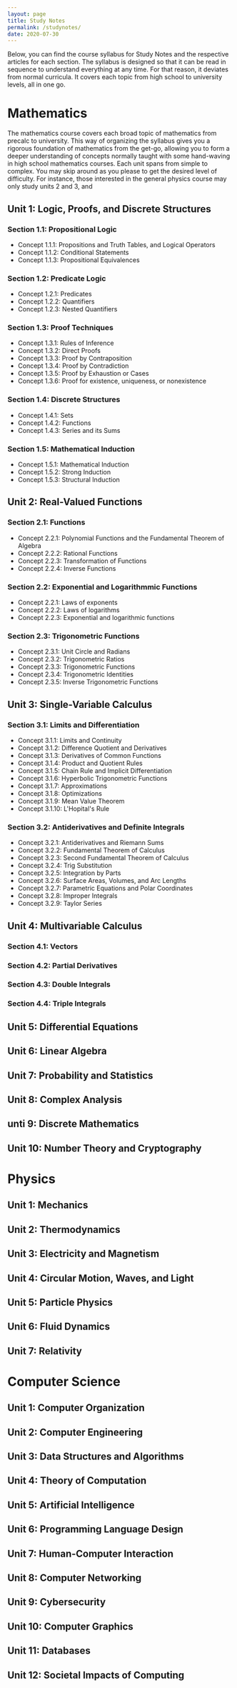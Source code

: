 ```yaml
---
layout: page
title: Study Notes
permalink: /studynotes/
date: 2020-07-30
---
```


Below, you can find the course syllabus for Study Notes and the respective articles for each section. The syllabus is designed so that it can be read in sequence to understand everything at any time. For that reason, it deviates from normal curricula. It covers each topic from high school to university levels, all in one go. 

# Mathematics

The mathematics course covers each broad topic of mathematics from precalc to university. This way of organizing  the syllabus gives you a rigorous foundation of mathematics from the get-go, allowing you to form a deeper understanding of concepts normally taught with some hand-waving in high school mathematics courses. Each unit spans from simple to complex. You may skip around as you please to get the desired level of difficulty. For instance, those interested in the general physics course may only study units 2 and 3, and 

## Unit 1: Logic, Proofs, and Discrete Structures

### Section 1.1: Propositional Logic

* Concept 1.1.1: Propositions and Truth Tables, and Logical Operators
* Concept 1.1.2: Conditional Statements
* Concept 1.1.3: Propositional Equivalences

### Section 1.2: Predicate Logic

* Concept 1.2.1: Predicates
* Concept 1.2.2: Quantifiers
* Concept 1.2.3: Nested Quantifiers

### Section 1.3: Proof Techniques

* Concept 1.3.1: Rules of Inference
* Concept 1.3.2: Direct Proofs
* Concept 1.3.3: Proof by Contraposition
* Concept 1.3.4: Proof by Contradiction
* Concept 1.3.5: Proof by Exhaustion or Cases
* Concept 1.3.6: Proof for existence, uniqueness, or nonexistence

### Section 1.4: Discrete Structures

* Concept 1.4.1: Sets
* Concept 1.4.2: Functions
* Concept 1.4.3: Series and its Sums

### Section 1.5: Mathematical Induction

* Concept 1.5.1: Mathematical Induction
* Concept 1.5.2: Strong Induction
* Concept 1.5.3: Structural Induction

## Unit 2: Real-Valued Functions

### Section 2.1: Functions

* Concept 2.2.1: Polynomial Functions and the Fundamental Theorem of Algebra
* Concept 2.2.2: Rational Functions
* Concept 2.2.3: Transformation of Functions
* Concept 2.2.4: Inverse Functions

### Section 2.2: Exponential and Logarithmmic Functions

* Concept 2.2.1: Laws of exponents
* Concept 2.2.2: Laws of logarithms
* Concept 2.2.3: Exponential and logarithmic functions

### Section 2.3: Trigonometric Functions

* Concept 2.3.1: Unit Circle and Radians
* Concept 2.3.2: Trigonometric Ratios
* Concept 2.3.3: Trigonometric Functions
* Concept 2.3.4: Trigonometric Identities
* Concept 2.3.5: Inverse Trigonometric Functions

## Unit 3: Single-Variable Calculus

### Section 3.1: Limits and Differentiation

* Concept 3.1.1: Limits and Continuity
* Concept 3.1.2: Difference Quotient and Derivatives
* Concept 3.1.3: Derivatives of Common Functions
* Concept 3.1.4: Product and Quotient Rules
* Concept 3.1.5: Chain Rule and Implicit Differentiation
* Concept 3.1.6: Hyperbolic Trigonometric Functions
* Concept 3.1.7: Approximations
* Concept 3.1.8: Optimizations
* Concept 3.1.9: Mean Value Theorem
* Concept 3.1.10: L'Hopital's Rule

### Section 3.2: Antiderivatives and Definite Integrals

* Concept 3.2.1: Antiderivatives and Riemann Sums
* Concept 3.2.2: Fundamental Theorem of Calculus
* Concept 3.2.3: Second Fundamental Theorem of Calculus
* Concept 3.2.4: Trig Substitution
* Concept 3.2.5: Integration by Parts
* Concept 3.2.6: Surface Areas, Volumes, and Arc Lengths
* Concept 3.2.7: Parametric Equations and Polar Coordinates
* Concept 3.2.8: Improper Integrals
* Concept 3.2.9: Taylor Series

## Unit 4: Multivariable Calculus

### Section 4.1: Vectors

### Section 4.2: Partial Derivatives

### Section 4.3: Double Integrals

### Section 4.4: Triple Integrals

## Unit 5: Differential Equations

## Unit 6: Linear Algebra

## Unit 7: Probability and Statistics

## Unit 8: Complex Analysis

## unti 9: Discrete Mathematics

## Unit 10: Number Theory and Cryptography

# Physics

## Unit 1: Mechanics

## Unit 2: Thermodynamics

## Unit 3: Electricity and Magnetism

## Unit 4: Circular Motion, Waves, and Light

## Unit 5: Particle Physics

## Unit 6: Fluid Dynamics

## Unit 7: Relativity

# Computer Science

## Unit 1: Computer Organization

## Unit 2: Computer Engineering

## Unit 3: Data Structures and Algorithms

## Unit 4: Theory of Computation

## Unit 5: Artificial Intelligence

## Unit 6: Programming Language Design

## Unit 7: Human-Computer Interaction

## Unit 8: Computer Networking

## Unit 9: Cybersecurity

## Unit 10: Computer Graphics

## Unit 11: Databases

## Unit 12: Societal Impacts of Computing






